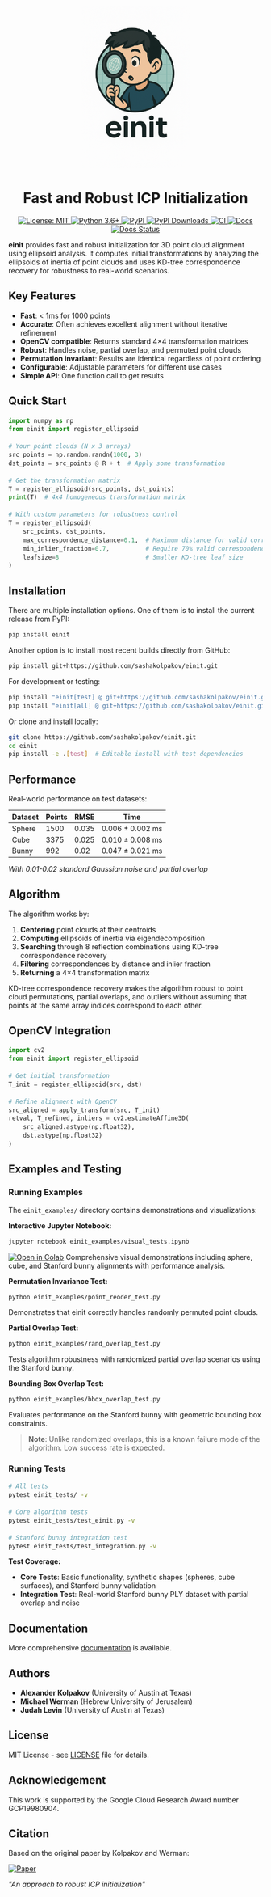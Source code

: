 <p align="center">
  <img src="einit_docs/einit.png" alt="einit logo" height="320"/>
</p>

<h1 align="center">Fast and Robust ICP Initialization</h1>

<p align="center">
  <a href="https://opensource.org/licenses/MIT">
    <img src="https://img.shields.io/badge/License-MIT-blue.svg" alt="License: MIT"/>
  </a>
  <a href="https://www.python.org/downloads/">
    <img src="https://img.shields.io/badge/python-3.6+-blue.svg" alt="Python 3.6+"/>
  </a>
  <a href="https://pypi.org/project/einit/">
    <img src="https://img.shields.io/pypi/v/einit.svg" alt="PyPI"/>
  </a>
  <a href="https://pepy.tech/projects/einit">
    <img src="https://static.pepy.tech/personalized-badge/einit?period=total&units=ABBREVIATION&left_color=GREY&right_color=BLUE&left_text=downloads" alt="PyPI Downloads">
  </a>
  <a href="https://github.com/sashakolpakov/einit/actions/workflows/pylint.yml">
    <img src="https://img.shields.io/github/actions/workflow/status/sashakolpakov/einit/pylint.yml?branch=main&label=CI&logo=github" alt="CI"/>
  </a>
  <a href="https://github.com/sashakolpakov/einit/actions/workflows/deploy_docs.yml">
    <img src="https://img.shields.io/github/actions/workflow/status/sashakolpakov/einit/deploy_docs.yml?branch=main&label=Docs&logo=github" alt="Docs"/>
  </a>
  <a href="https://sashakolpakov.github.io/einit/">
    <img src="https://img.shields.io/website-up-down-green-red/https/sashakolpakov.github.io/einit?label=API%20Documentation" alt="Docs Status"/>
  </a>
</p>



**einit** provides fast and robust initialization for 3D point cloud alignment using ellipsoid analysis. It computes initial transformations by analyzing the ellipsoids of inertia of point clouds and uses KD-tree correspondence recovery for robustness to real-world scenarios.

## Key Features

- **Fast**: < 1ms for 1000 points
- **Accurate**: Often achieves excellent alignment without iterative refinement
- **OpenCV compatible**: Returns standard 4×4 transformation matrices  
- **Robust**: Handles noise, partial overlap, and permuted point clouds
- **Permutation invariant**: Results are identical regardless of point ordering
- **Configurable**: Adjustable parameters for different use cases
- **Simple API**: One function call to get results

## Quick Start

```python
import numpy as np
from einit import register_ellipsoid

# Your point clouds (N x 3 arrays)
src_points = np.random.randn(1000, 3)
dst_points = src_points @ R + t  # Apply some transformation

# Get the transformation matrix
T = register_ellipsoid(src_points, dst_points)
print(T)  # 4x4 homogeneous transformation matrix

# With custom parameters for robustness control
T = register_ellipsoid(
    src_points, dst_points,
    max_correspondence_distance=0.1,  # Maximum distance for valid correspondences
    min_inlier_fraction=0.7,          # Require 70% valid correspondences  
    leafsize=8                        # Smaller KD-tree leaf size
)
```

## Installation

There are multiple installation options. One of them is to install the current release from PyPI:

```bash
pip install einit
```

Another option is to install most recent builds directly from GitHub:

```bash
pip install git+https://github.com/sashakolpakov/einit.git
```

For development or testing:
```bash
pip install "einit[test] @ git+https://github.com/sashakolpakov/einit.git@main"  # Includes matplotlib, pytest
pip install "einit[all] @ git+https://github.com/sashakolpakov/einit.git@main"   # Everything including docs
```

Or clone and install locally:
```bash
git clone https://github.com/sashakolpakov/einit.git
cd einit
pip install -e .[test]  # Editable install with test dependencies
```

## Performance

Real-world performance on test datasets:

| Dataset | Points | RMSE  | Time             |
|---------|--------|-------|------------------|
| Sphere  | 1500   | 0.035 | 0.006 ± 0.002 ms |  
| Cube    | 3375   | 0.025 | 0.010 ± 0.008 ms |
| Bunny   | 992    | 0.02  | 0.047 ± 0.021 ms |

*With 0.01-0.02 standard Gaussian noise and partial overlap*

## Algorithm

The algorithm works by:

1. **Centering** point clouds at their centroids
2. **Computing** ellipsoids of inertia via eigendecomposition  
3. **Searching** through 8 reflection combinations using KD-tree correspondence recovery
4. **Filtering** correspondences by distance and inlier fraction
5. **Returning** a 4×4 transformation matrix

KD-tree correspondence recovery makes the algorithm robust to point cloud permutations, partial overlaps, and outliers without assuming that points at the same array indices correspond to each other.

## OpenCV Integration

```python
import cv2
from einit import register_ellipsoid

# Get initial transformation
T_init = register_ellipsoid(src, dst)

# Refine alignment with OpenCV 
src_aligned = apply_transform(src, T_init)
retval, T_refined, inliers = cv2.estimateAffine3D(
    src_aligned.astype(np.float32), 
    dst.astype(np.float32)
)
```

## Examples and Testing

### Running Examples

The `einit_examples/` directory contains demonstrations and visualizations:

**Interactive Jupyter Notebook:**
```bash
jupyter notebook einit_examples/visual_tests.ipynb
```
[![Open in Colab](https://colab.research.google.com/assets/colab-badge.svg)](
  https://colab.research.google.com/github/sashakolpakov/einit/blob/main/einit_examples/visual_tests.ipynb
)
Comprehensive visual demonstrations including sphere, cube, and Stanford bunny alignments with performance analysis.

**Permutation Invariance Test:**
```bash
python einit_examples/point_reoder_test.py
```
Demonstrates that einit correctly handles randomly permuted point clouds.

**Partial Overlap Test:**
```bash
python einit_examples/rand_overlap_test.py
```
Tests algorithm robustness with randomized partial overlap scenarios using the Stanford bunny.

**Bounding Box Overlap Test:**
```bash
python einit_examples/bbox_overlap_test.py
```
Evaluates performance on the Stanford bunny with geometric bounding box constraints.

> **Note**: Unlike randomized overlaps, this is a known failure mode of the algorithm. Low success rate is expected. 


### Running Tests

```bash
# All tests
pytest einit_tests/ -v

# Core algorithm tests  
pytest einit_tests/test_einit.py -v

# Stanford bunny integration test
pytest einit_tests/test_integration.py -v
```

**Test Coverage:**
- **Core Tests**: Basic functionality, synthetic shapes (spheres, cube surfaces), and Stanford bunny validation
- **Integration Test**: Real-world Stanford bunny PLY dataset with partial overlap and noise

## Documentation

More comprehensive [documentation](https://sashakolpakov.github.io/einit/) is available. 

## Authors

- **Alexander Kolpakov** (University of Austin at Texas)
- **Michael Werman** (Hebrew University of Jerusalem)  
- **Judah Levin** (University of Austin at Texas)

## License

MIT License - see [LICENSE](LICENSE) file for details.

## Acknowledgement

This work is supported by the Google Cloud Research Award number GCP19980904.

## Citation

Based on the original paper by Kolpakov and Werman:

[![Paper](https://img.shields.io/badge/arXiv-read%20PDF-b31b1b.svg)](https://arxiv.org/abs/2212.05332)

*"An approach to robust ICP initialization"*
